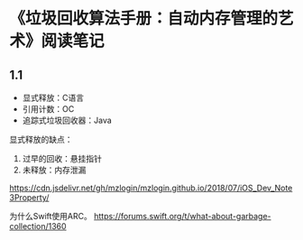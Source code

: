 # 《垃圾回收算法手册：自动内存管理的艺术》阅读笔记

## 1.1

* 显式释放：C语言
* 引用计数：OC
* 追踪式垃圾回收器：Java



显式释放的缺点：
1. 过早的回收：悬挂指针
2. 未释放：内存泄漏





https://cdn.jsdelivr.net/gh/mzlogin/mzlogin.github.io/2018/07/iOS_Dev_Note3Property/

为什么Swift使用ARC。
https://forums.swift.org/t/what-about-garbage-collection/1360